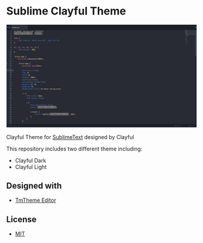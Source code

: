 # Sublime Clayful Theme

![Clayful Dark Theme](screenshot/screenshot.png)

Clayful Theme for [SublimeText](http://www.sublimetext.com/) designed by Clayful

This repository includes two different theme including:

- Clayful Dark
- Clayful Light

## Designed with
- [TmTheme Editor](tmtheme-editor.herokuapp.com)

## License
- [MIT](https://opensource.org/licenses/MIT)
